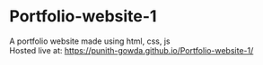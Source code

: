 # Portfolio-website-1
A portfolio website made using html, css, js  
Hosted live at: https://punith-gowda.github.io/Portfolio-website-1/
